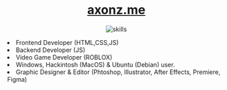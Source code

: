 <div align="center">
<h1><a href="https://axonz.me">axonz.me</a></h1>

![skills](https://skillicons.dev/icons?i=js,html,css,ps,ai,ae,cs,pr,discordjs,nodejs,dotnet,eclipse,express,github,idea,java,lua,raspberrypi,tailwind,bootstrap,figma,apple,ubuntu,robloxstudio.png)
</div>
<li>
  Frontend Developer (HTML,CSS,JS)
</li>
<li>
  Backend Developer (JS)
</li>
<li>
  Video Game Developer (ROBLOX)
</li>
<li>
  Windows, Hackintosh (MacOS) & Ubuntu (Debian) user.
</li>
<li>
  Graphic Designer & Editor (Phtoshop, Illustrator, After Effects, Premiere, Figma)
</li>
